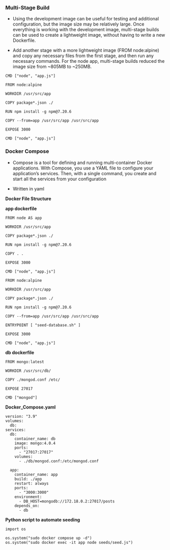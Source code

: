 ### Multi-Stage Build

- Using the development image can be useful for testing and additional configuration, but the image size may be relatively large. Once everything is working with the development image, multi-stage builds can be used to create a lightweight image, without having to write a new Dockerfile.

- Add another stage with a more lightweight image (FROM node:alpine) and copy any necessary files from the first stage, and then run any necessary commands. For the node app, multi-stage builds reduced the image size from ~805MB to ~250MB.

```
CMD ["node", "app.js"]

FROM node:alpine

WORKDIR /usr/src/app

COPY package*.json ./

RUN npm install -g npm@7.20.6

COPY --from=app /usr/src/app /usr/src/app

EXPOSE 3000

CMD ["node", "app.js"]

```

### Docker Compose 

- Compose is a tool for defining and running multi-container Docker applications. With Compose, you use a YAML file to configure your application’s services. Then, with a single command, you create and start all the services from your configuration

- Written in yaml

**Docker File Structure**




**app dockerfile**

```
FROM node AS app

WORKDIR /usr/src/app

COPY package*.json ./

RUN npm install -g npm@7.20.6

COPY . .

EXPOSE 3000

CMD ["node", "app.js"]

FROM node:alpine

WORKDIR /usr/src/app

COPY package*.json ./

RUN npm install -g npm@7.20.6

COPY --from=app /usr/src/app /usr/src/app

ENTRYPOINT [ "seed-database.sh" ]

EXPOSE 3000

CMD ["node", "app.js"]

```

**db dockerfile**

```
FROM mongo:latest

WORKDIR /usr/src/db/

COPY ./mongod.conf /etc/

EXPOSE 27017

CMD ["mongod"]

```

**Docker_Compose.yaml**

```
version: "3.9"
volumes:
  db:
services:
  db:
    container_name: db
    image: mongo:4.0.4
    ports:
      - "27017:27017"
    volumes:
      - ./db/mongod.conf:/etc/mongod.conf

  app:
    container_name: app
    build: ./app
    restart: always
    ports:
      - "3000:3000"
    environment:
      - DB_HOST=mongodb://172.18.0.2:27017/posts
    depends_on:
      - db

```

**Python script to automate seeding**

```
import os 

os.system("sudo docker compose up -d")
os.system("sudo docker exec -it app node seeds/seed.js")

```

